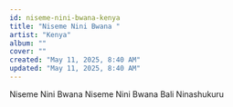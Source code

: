 ```yaml
---
id: niseme-nini-bwana-kenya
title: "Niseme Nini Bwana "
artist: "Kenya"
album: ""
cover: ""
created: "May 11, 2025, 8:40 AM"
updated: "May 11, 2025, 8:40 AM"
---
```


Niseme Nini Bwana 
Niseme Nini Bwana 
Bali Ninashukuru
